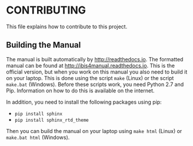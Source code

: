 # CONTRIBUTING

This file explains how to contribute to this project.

## Building the Manual

The manual is built automatically by http://readthedocs.io. The formatted manual can
be found at http://ibis4manual.readthedocs.io. This is the official version, but
when you work on this manual you also need to build it on your laptop. This is done
using the script `make` (Linux) or the script `make.bat` (Windows). Before these
scripts work, you need Python 2.7 and Pip. Information on how to do this is available
on the internet.

In addition, you need to install the following packages using pip:
* `pip install sphinx`
* `pip install sphinx_rtd_theme`

Then you can build the manual on your laptop using `make html` (Linux) or `make.bat html` (Windows).

